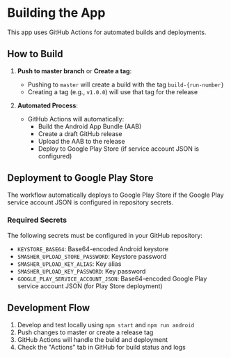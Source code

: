 # Building the App

This app uses GitHub Actions for automated builds and deployments.

## How to Build

1. **Push to master branch** or **Create a tag**:
   - Pushing to `master` will create a build with the tag `build-{run-number}`
   - Creating a tag (e.g., `v1.0.0`) will use that tag for the release

2. **Automated Process**:
   - GitHub Actions will automatically:
     - Build the Android App Bundle (AAB)
     - Create a draft GitHub release
     - Upload the AAB to the release
     - Deploy to Google Play Store (if service account JSON is configured)

## Deployment to Google Play Store

The workflow automatically deploys to Google Play Store if the Google Play service account JSON is configured in repository secrets.

### Required Secrets

The following secrets must be configured in your GitHub repository:

- `KEYSTORE_BASE64`: Base64-encoded Android keystore
- `SMASHER_UPLOAD_STORE_PASSWORD`: Keystore password
- `SMASHER_UPLOAD_KEY_ALIAS`: Key alias
- `SMASHER_UPLOAD_KEY_PASSWORD`: Key password
- `GOOGLE_PLAY_SERVICE_ACCOUNT_JSON`: Base64-encoded Google Play service account JSON (for Play Store deployment)

## Development Flow

1. Develop and test locally using `npm start` and `npm run android`
2. Push changes to master or create a release tag
3. GitHub Actions will handle the build and deployment
4. Check the "Actions" tab in GitHub for build status and logs